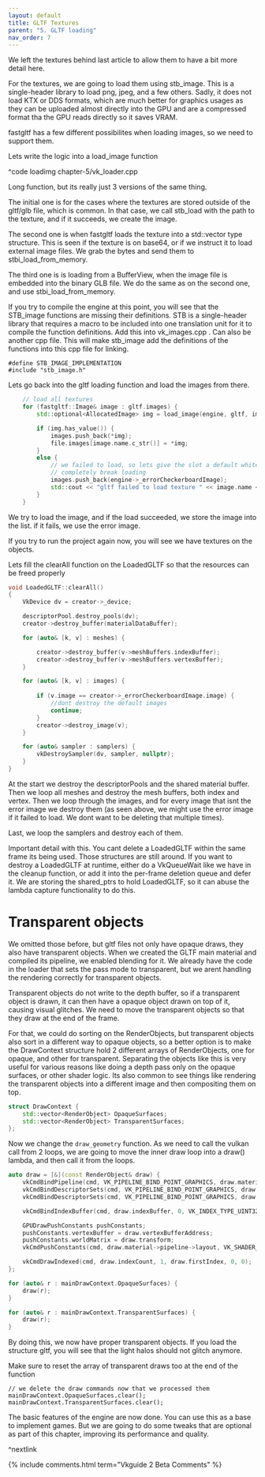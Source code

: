 ```yaml
---
layout: default
title: GLTF Textures
parent: "5. GLTF loading"
nav_order: 7
---
```


We left the textures behind last article to allow them to have a bit more detail here.

For the textures, we are going to load them using stb_image. This is a single-header library to load png, jpeg, and a few others. Sadly, it does not load KTX or DDS formats, which are much better for graphics usages as they can be uploaded almost directly into the GPU and are a compressed format tha the GPU reads directly so it saves VRAM.

fastgltf has a few different possibilites when loading images, so we need to support them. 

Lets write the logic into a load_image function

^code loadimg chapter-5/vk_loader.cpp

Long function, but its really just 3 versions of the same thing.

The initial one is for the cases where the textures are stored outside of the gltf/glb file, which is common. In that case, we call stb_load with the path to the texture, and if it succeeds, we create the image.

The second one is when fastgltf loads the texture into a std::vector type structure. This is seen if the texture is on base64, or if we instruct it to load  external image files. We grab the bytes and send them to stbi_load_from_memory. 

The third one is is loading from a BufferView, when the image file is embedded into the binary GLB file. We do the same as on the second one, and use stbi_load_from_memory.

If you try to compile the engine at this point, you will see that the STB_image functions are missing their definitions. STB is a single-header library that requires a macro to be included into one translation unit for it to compile the function definitions. Add this into vk_images.cpp . Can also be another cpp file. This will make stb_image add the definitions of the functions into this cpp file for linking.

```
#define STB_IMAGE_IMPLEMENTATION
#include "stb_image.h"
```

Lets go back into the gltf loading function and load the images from there.

```cpp
    // load all textures
	for (fastgltf::Image& image : gltf.images) {
		std::optional<AllocatedImage> img = load_image(engine, gltf, image);

		if (img.has_value()) {
			images.push_back(*img);
			file.images[image.name.c_str()] = *img;
		}
		else {
			// we failed to load, so lets give the slot a default white texture to not
			// completely break loading
			images.push_back(engine->_errorCheckerboardImage);
			std::cout << "gltf failed to load texture " << image.name << std::endl;
		}
	}
```

We try to load the image, and if the load succeeded, we store the image into the list. if it fails, we use the error image.

If you try to run the project again now, you will see we have textures on the objects.

Lets fill the clearAll function on the LoadedGLTF so that the resources can be freed properly

```cpp
void LoadedGLTF::clearAll()
{
    VkDevice dv = creator->_device;

    descriptorPool.destroy_pools(dv);
    creator->destroy_buffer(materialDataBuffer);

    for (auto& [k, v] : meshes) {

		creator->destroy_buffer(v->meshBuffers.indexBuffer);
		creator->destroy_buffer(v->meshBuffers.vertexBuffer);
    }

    for (auto& [k, v] : images) {
        
        if (v.image == creator->_errorCheckerboardImage.image) {
            //dont destroy the default images
            continue;
        }
        creator->destroy_image(v);
    }

	for (auto& sampler : samplers) {
		vkDestroySampler(dv, sampler, nullptr);
    }
}
```

At the start we destroy the descriptorPools and the shared material buffer. Then we loop all meshes and destroy the mesh buffers, both index and vertex. Then we loop through the images, and for every image that isnt the error image we destroy them (as seen above, we might use the error image if it failed to load. We dont want to be deleting that multiple times).

Last, we loop the samplers and destroy each of them. 

Important detail with this. You cant delete a LoadedGLTF within the same frame its being used. Those structures are still around. If you want to destroy a LoadedGLTF at runtime, either do a VkQueueWait like we have in the cleanup function, or add it into the per-frame deletion queue and defer it. We are storing the shared_ptrs to hold LoadedGLTF, so it can abuse the lambda capture functionality to do this.


# Transparent objects

We omitted those before, but gltf files not only have opaque draws, they also have transparent objects. When we created the GLTF main material and compiled its pipeline, we enabled blending for it. We already have the code in the loader that sets the pass mode to transparent, but we arent handling the rendering correctly for transparent objects. 

Transparent objects do not write to the depth buffer, so if a transparent object is drawn, it can then have a opaque object drawn on top of it, causing visual glitches. We need to move the transparent objects so that they draw at the end of the frame. 

For that, we could do sorting on the RenderObjects, but transparent objects also sort in a different way to opaque objects, so a better option is to make the DrawContext structure hold 2 different arrays of RenderObjects, one for opaque, and other for transparent. Separating the objects like this is very useful for various reasons like doing a depth pass only on the opaque surfaces, or other shader logic. Its also common to see things like rendering the transparent objects into a different image and then compositing them on top.

```cpp
struct DrawContext {
    std::vector<RenderObject> OpaqueSurfaces;
    std::vector<RenderObject> TransparentSurfaces;
};
```

Now we change the `draw_geometry` function. As we need to call the vulkan call from 2 loops, we are going to move the inner draw loop into a draw() lambda, and then call it from the loops.

```cpp
auto draw = [&](const RenderObject& draw) {
    vkCmdBindPipeline(cmd, VK_PIPELINE_BIND_POINT_GRAPHICS, draw.material->pipeline->pipeline);
    vkCmdBindDescriptorSets(cmd, VK_PIPELINE_BIND_POINT_GRAPHICS, draw.material->pipeline->layout, 0, 1, &globalDescriptor, 0, nullptr);
    vkCmdBindDescriptorSets(cmd, VK_PIPELINE_BIND_POINT_GRAPHICS, draw.material->pipeline->layout, 1, 1, &draw.material->materialSet, 0, nullptr);

    vkCmdBindIndexBuffer(cmd, draw.indexBuffer, 0, VK_INDEX_TYPE_UINT32);

    GPUDrawPushConstants pushConstants;
    pushConstants.vertexBuffer = draw.vertexBufferAddress;
    pushConstants.worldMatrix = draw.transform;
    vkCmdPushConstants(cmd, draw.material->pipeline->layout, VK_SHADER_STAGE_VERTEX_BIT, 0, sizeof(GPUDrawPushConstants), &pushConstants);

    vkCmdDrawIndexed(cmd, draw.indexCount, 1, draw.firstIndex, 0, 0);
};

for (auto& r : mainDrawContext.OpaqueSurfaces) {
    draw(r);
}

for (auto& r : mainDrawContext.TransparentSurfaces) {
    draw(r);
}
```

By doing this, we now have proper transparent objects. If you load the structure gltf, you will see that the light halos should not glitch anymore. 

Make sure to reset the array of transparent draws too at the end of the function

```
// we delete the draw commands now that we processed them
mainDrawContext.OpaqueSurfaces.clear();
mainDrawContext.TransparentSurfaces.clear();
```

The basic features of the engine are now done. You can use this as a base to implement games. But we are going to do some tweaks that are optional as part of this chapter, improving its performance and quality.

^nextlink

{% include comments.html term="Vkguide 2 Beta Comments" %}